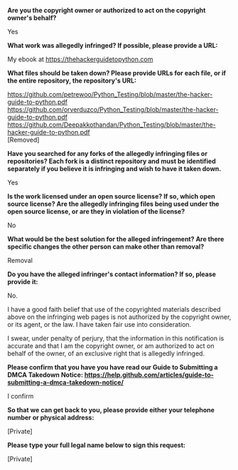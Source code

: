 __Are you the copyright owner or authorized to act on the copyright owner's behalf?__

Yes

__What work was allegedly infringed? If possible, please provide a URL:__

My ebook at https://thehackerguidetopython.com

__What files should be taken down? Please provide URLs for each file, or if the entire repository, the repository's URL:__

https://github.com/petrewoo/Python_Testing/blob/master/the-hacker-guide-to-python.pdf  
https://github.com/orverduzco/Python_Testing/blob/master/the-hacker-guide-to-python.pdf  
https://github.com/Deepakkothandan/Python_Testing/blob/master/the-hacker-guide-to-python.pdf  
[Removed]

__Have you searched for any forks of the allegedly infringing files or repositories? Each fork is a distinct repository and must be identified separately if you believe it is infringing and wish to have it taken down.__

Yes

__Is the work licensed under an open source license? If so, which open source license? Are the allegedly infringing files being used under the open source license, or are they in violation of the license?__

No

__What would be the best solution for the alleged infringement? Are there specific changes the other person can make other than removal?__

Removal

__Do you have the alleged infringer's contact information? If so, please provide it:__

No.

I have a good faith belief that use of the copyrighted materials described above on the infringing web pages is not authorized by the copyright owner, or its agent, or the law. I have taken fair use into consideration.

I swear, under penalty of perjury, that the information in this notification is accurate and that I am the copyright owner, or am authorized to act on behalf of the owner, of an exclusive right that is allegedly infringed.

__Please confirm that you have you have read our Guide to Submitting a DMCA Takedown Notice: https://help.github.com/articles/guide-to-submitting-a-dmca-takedown-notice/__

I confirm

__So that we can get back to you, please provide either your telephone number or physical address:__

[Private]

__Please type your full legal name below to sign this request:__

[Private]
